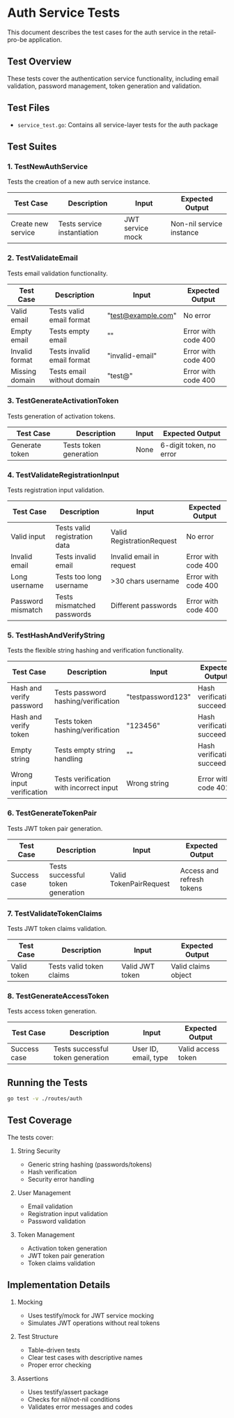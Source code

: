 # Auth Service Tests

This document describes the test cases for the auth service in the retail-pro-be application.

## Test Overview

These tests cover the authentication service functionality, including email validation, password management, token generation and validation.

## Test Files

- `service_test.go`: Contains all service-layer tests for the auth package

## Test Suites

### 1. TestNewAuthService

Tests the creation of a new auth service instance.

| Test Case | Description | Input | Expected Output |
|-----------|-------------|-------|----------------|
| Create new service | Tests service instantiation | JWT service mock | Non-nil service instance |

### 2. TestValidateEmail

Tests email validation functionality.

| Test Case | Description | Input | Expected Output |
|-----------|-------------|-------|----------------|
| Valid email | Tests valid email format | "test@example.com" | No error |
| Empty email | Tests empty email | "" | Error with code 400 |
| Invalid format | Tests invalid email format | "invalid-email" | Error with code 400 |
| Missing domain | Tests email without domain | "test@" | Error with code 400 |

### 3. TestGenerateActivationToken

Tests generation of activation tokens.

| Test Case | Description | Input | Expected Output |
|-----------|-------------|-------|----------------|
| Generate token | Tests token generation | None | 6-digit token, no error |

### 4. TestValidateRegistrationInput

Tests registration input validation.

| Test Case | Description | Input | Expected Output |
|-----------|-------------|-------|----------------|
| Valid input | Tests valid registration data | Valid RegistrationRequest | No error |
| Invalid email | Tests invalid email | Invalid email in request | Error with code 400 |
| Long username | Tests too long username | >30 chars username | Error with code 400 |
| Password mismatch | Tests mismatched passwords | Different passwords | Error with code 400 |

### 5. TestHashAndVerifyString

Tests the flexible string hashing and verification functionality.

| Test Case | Description | Input | Expected Output |
|-----------|-------------|-------|----------------|
| Hash and verify password | Tests password hashing/verification | "testpassword123" | Hash verification succeeds |
| Hash and verify token | Tests token hashing/verification | "123456" | Hash verification succeeds |
| Empty string | Tests empty string handling | "" | Hash verification succeeds |
| Wrong input verification | Tests verification with incorrect input | Wrong string | Error with code 401 |

### 6. TestGenerateTokenPair

Tests JWT token pair generation.

| Test Case | Description | Input | Expected Output |
|-----------|-------------|-------|----------------|
| Success case | Tests successful token generation | Valid TokenPairRequest | Access and refresh tokens |

### 7. TestValidateTokenClaims

Tests JWT token claims validation.

| Test Case | Description | Input | Expected Output |
|-----------|-------------|-------|----------------|
| Valid token | Tests valid token claims | Valid JWT token | Valid claims object |

### 8. TestGenerateAccessToken

Tests access token generation.

| Test Case | Description | Input | Expected Output |
|-----------|-------------|-------|----------------|
| Success case | Tests successful token generation | User ID, email, type | Valid access token |

## Running the Tests

```bash
go test -v ./routes/auth
```

## Test Coverage

The tests cover:

1. String Security
   - Generic string hashing (passwords/tokens)
   - Hash verification
   - Security error handling

2. User Management
   - Email validation
   - Registration input validation
   - Password validation

3. Token Management
   - Activation token generation
   - JWT token pair generation
   - Token claims validation

## Implementation Details

1. Mocking
   - Uses testify/mock for JWT service mocking
   - Simulates JWT operations without real tokens

2. Test Structure
   - Table-driven tests
   - Clear test cases with descriptive names
   - Proper error checking

3. Assertions
   - Uses testify/assert package
   - Checks for nil/not-nil conditions
   - Validates error messages and codes